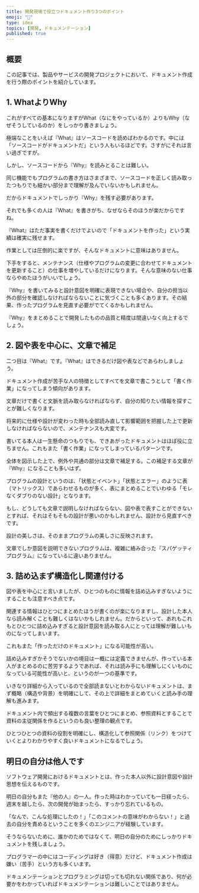 ```yaml
---
title: 開発現場で役立つドキュメント作り3つのポイント
emoji: "📃"
type: idea
topics: [開発, ドキュメンテーション]
published: true
---
```

## 概要
この記事では、製品やサービスの開発プロジェクトにおいて、ドキュメント作成を行う際のポイントを紹介しています。

## 1. WhatよりWhy
これがすべての基本になりますがWhat（なにをやっているか）よりもWhy（なぜそうしているのか）をしっかり書きましょう。

極端なことをいえば『What』はソースコードを読めばわかるのです。中には「ソースコードがドキュメントだ」という人もいるほどです。さすがにそれは言い過ぎですが。

しかし、ソースコードから『Why』を読みとることは難しい。

同じ機能でもプログラムの書き方はさまざまで、ソースコードを正しく読み取ったつもりでも細かい部分まで理解が及んでいないかもしれません。

だからドキュメントでしっかり『Why』を残す必要があります。

それでも多くの人は『What』を書きがち、なぜならそのほうが楽だからですね。

『What』はただ事実を書くだけでよいので「ドキュメントを作った」という実績は確実に残せます。

作業としては圧倒的に楽ですが、そんなドキュメントに意味はありません。

下手をすると、メンテナンス（仕様やプログラムの変更に合わせてドキュメントを更新すること）の仕事を増やしているだけになります。そんな意味のない仕事ならやめたほうがいいでしょう。

『Why』を書いてみると設計意図を明確に表現できない場合や、自分の担当以外の部分を確認しなければならないことに気づくことも多くあります。その結果、作ったプログラムを見直す必要がでてくるかもしれません。

『Why』をまとめることで開発したものの品質と精度は間違いなく向上するでしょう。

## 2. 図や表を中心に、文章で補足
二つ目は『What』です。『What』はできるだけ図や表などであらわしましょう。

ドキュメント作成が苦手な人の特徴としてすべてを文章で書こうとして「書く作業」になってしまう傾向があります。

文章だけで書くと文脈を読み取らなければならず、自分の知りたい情報を探すことが難しくなります。

将来的に仕様や設計が変わった時も全部読み直して影響範囲を把握した上で更新しなければならないので、メンテナンスも大変です。

書いてる本人は一生懸命のつもりでも、できあがったドキュメントはほぼ役に立ちません。これもまた「書く作業」になってしまっているパターンです。

全体を図示した上で、例外や共通の部分は文章で補足する。この補足する文章が『Why』になることも多いはず。

プログラムの設計というのは、「状態とイベント」「状態とエラー」のように表（マトリックス）であらわせるものが多く、表にまとめることでいわゆる「モレなくダブりのない設計」となります。

もし、どうしても文章で説明しなければならない、図や表で表すことができないとすれば、それはそもそもの設計が悪いのかもしれません、設計から見直すべきです。

設計の美しさは、そのままプログラムの美しさに反映されます。

文章でしか意図を説明できないプログラムは、複雑に絡み合った『スパゲッティプログラム』になっているに違いありません。

## 3. 詰め込まず構造化し関連付ける
図や表を中心にと言いましたが、ひとつのものに情報を詰め込みすぎないようにすることも注意すべき点です。

関連する情報はひとつにまとめたほうが書くのが楽になりますし、設計した本人なら読み解くことも難しくはないかもしれません。だからといって、あれもこれもとひとつに詰め込みすぎると設計意図を読み取る人にとっては理解が難しいものになってしまいます。

これもまた「作っただけのドキュメント」になる可能性が高い。

詰め込みすぎかそうでないかの境目は一概には定義できませんが、作っている本人がまとめるのに苦労するようであれば、それは読み手にも理解しにくいものになっている可能性が高いと、というのが一つの基準です。

いきなり詳細から入っているので全部読まないとわからないドキュメントは、まず概略（構造や背景）を明確にして、その上で詳細をまとめていくと読み手の理解も進みます。

ドキュメント内で頻出する複数の言葉をひとつにまとめ、参照資料とすることで資料の主従関係を作るというのも良い整理の観点です。

ひとつひとつの資料の役割を明確にし、構造化して参照関係（リンク）をつけていくとよりわかりやすく良いドキュメントになるでしょう。

## 明日の自分は他人です

ソフトウェア開発におけるドキュメントとは、作った本人以外に設計意図や設計思想を伝えるものです。

明日の自分もまた『他の人』の一人。作った時はわかっていても一日経ったら、週末を越したら、次の開発が始まったら、すっかり忘れているもの。

「なんで、こんな処理にしたの！」「このコメントの意味がわからない！」と過去の自分を責めるということを多くのエンジニアが経験しています。

そうならないために、誰かのためではなくて、明日の自分のためにしっかりドキュメントを残しましょう。

プログラマーの中にはコーディングは好き（得意）だけど、ドキュメント作成は嫌い（苦手）という方も多くいます。

ドキュメンテーションとプログラミングは切っても切れない関係であり、何が必要かをわかっていればドキュメンテーションは難しいことではありません。
